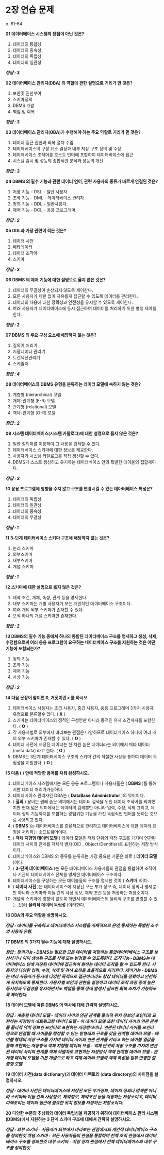 # 2장 연습 문제

p. 61-64

**01 데이터베이스 시스템의 장점이 아닌 것은?**

1. 데이터의 통합성
2. 데이터의 종속성
3. 데이터의 독립성
4. 데이터의 일관성

***정답 : 3***

**02 데이터베이스 관리자(DBA) 의 역할에 관한 설명으로 거리가 먼 것은?**

1. 보안및 권한부여
2. 스키마정의
3. DBMS 개발
4. 백업 및 회복

***정답 : 3***

**03 데이터베이스 관리자(OBA)가 수행해야 하는 주요 역할로 거리가 먼 것은?**

1. 데이터 집근 권한과 회복 절차 수립
2. 데이터베이스의 구성 요소 결정과 내부 저장 구조 정의 및 수정
3. 데이터베이스 조작어를 호스트 언어에 포함하여 데이터베이스에 접근
4. 시스템 감시 및 성능의 종합적인 분석과 성능의 개선

***정답 : 3***

**04 DBMS 의 필수 기능과 관런 데이터 언어, 관련 사용자의 종류가 바르게 연결된 것은?**

1. 저장 기능 - DSL - 일반 사용자
2. 조작 기능 - DML - 데이터베이스 관리자
3. 정의 기능 - DDL - 일반사용자
4. 제어 기능 - DCL - 옹용 프로그래머

***정답 : 2***

**05 DDL과 가장 관련이 적은 것은?**

1. 데이터 사전
2. 메타데이터
3. 데이터 조작어
4. 스키마

***정답 : 3***

**06 DBMS 의 제어 기능에 대한 설명으로 옳지 않은 것은?**

1. 데이터의 무결성이 손상되지 않도록 제어한다.
2. 모든 사용자가 제한 없이 자유롭게 접근할 수 있도록 데이터를 관리한다.
3. 데이터의 내용에 대한 정확성과 안전성을 유지할 수 있도록 제어한다.
4. 여러 사용자가 데이터베이스에 동시 접근하여 데이터를 처리하기 위한 병행 제어를 한다.

***정답 : 2***

**07 DBMS 의 주요 구성 요소에 해당하지 않는 것은?**

1. 질의어 처리기
2. 저장데이터 관리기
3. 트랜잭션관리기
4. 스케줄러

***정답 : 4***

**08 데이터베이스와 DBMS 유형을 분류하는 데이터 모델에 속하지 않는 것은?**

1. 계층형 (hierarchical) 모델
2. 개체-관계형 (E-R) 모델
3. 관계형 (relational) 모델
4. 객체-관계형 (O-R) 모델

***정답 : 2***

**09 시스템 데이터베이스(시스템 카탈로그)에 대한 설명으로 옳지 않은 것은?**

1. 일반 질의어를 이용하여 그 내용을 검색할 수 있다.
2. 데이터베이스 스키마에 대한 정보를 제공한다.
3. 사용자가 시스템 카탈로그를 직접 갱신할 수 있다.
4. DBMS가 스스로 생성하고 유지하는 데이터베이스 안의 특별한 테이불의 집합체이다.

***정답 : 3***

**10 응용 프로그램에 영향을 주지 않고 구조를 변경시컬 수 있는 데아터베이스 특성은?**

1. 데이터의 독립성
2. 데이터의 일관성
3. 데이터의 종속성
4. 데이터의 무결성

***정답 : 1***

**11 3-단계 데이터베이스 스키마 구조에 해당하지 않는 것은?**

1. 논리 스키마
2. 외부스키마
3. 내부스키마
4. 개념 스키마

***정답 : 1***

**12 스키마에 대한 설명으로 옳지 않은 것은?**

1. 제약 조건, 개체, 속성, 관계 등을 명세한다.
2. 내부 스키마는 개별 사용자가 보는 개인적인 데이터베이스 구조이다.
3. 여러 개의 외부 스키마가 존재할 수 있다.
4. 오직 하나의 개념 스키마만 존재한다.

***정답 : 2***

**13 DBMS의 필수 기능 중에셔 하나의 통합된 데이터베이스 구조를 명세하고 생성, 삭제, 수정함으로써 여러 응용 프로그램이 요구하는 네이터베이스 구조를 지원하는 것은 어떤 기능에 포함되는가?**

1. 정의 기능
2. 조작 기능
3. 제어 기능
4. 사상 기능

***정답 : 2***

**14 다음 문장이 참이면 0, 거짓이먼 x 를 하시오.**

1. 데이터베이스 사용자는 초급 사용자, 중급 사용자, 웅용 프로그래머 3가지 사용자 유형으로 분류할수 있다. ( **X** )
2. 스키마는 데이터베이스의 정적인 구성뿐만 아니라 동적인 유지 조건까지를 포함한다. ( **O** )
3. 각 사용자별로 외부에서 바라보는 관점은 다양하므로 데이터베이스 하나에 여러 개의 외부 스키마가 존재할 수 있다. ( **O** )
4. 데이터 사전에 저장된 데이터는 한 차원 높은 데이터라는 의미에서 메타 데이터 (meta data) 라고 한다. ( **O** )
5. DBMS는 3단계 데이터베이스 구조의 스키마 간의 적절한 사상을 통하여 데이터 독립성을 지원한다. ( **O** )

**15 다음 ( ) 안에 적당한 용어를 채워 완성하시오.**

1. 데이터베이스 시스템에서는 모든 웅용 프로그램이나 사용자들은 ( **DBMS** )를 통해서만 데이터 처리가가능하다.
2. 데이터베이스 관리자인 DBA는 ( **DataBase Administrator** )의 약어이다.
3. ( **질의** ) 용어는 원래 좁은 의미에서는 데이터 검색을 위한 데이터 조작어를 의미했지만 현재 넓은 의미에서는 데이터의 검색뿐만 아니라 입력, 수정, 삭제 그리고, 데이터 정의 기능까지를 포함하는 광범위한 기능을 가진 독립적인 언어를 뜻하는 것으로 사용되고 있다.
4. ( **DBMS** )는 데이터베이스를 효율적으로 관리하고 데이터베이스에 대한 데이터 요청을 처리하는 소프트웨어이다.
5. ( **객체 지향형 데이터 모델** ) 데이터 모델은 객체 단위의 저장 구조를 가지며 연관된 데이터 사이의 관계를 객체식 별자(OID ; Object IDentifier)로 표현하는 저장 방식이다.
6. 데이터베이스와 DBMS 의 종류를 분류하는 가장 중요한 기준은 바로 ( **데이터 모델** )이다.
7. ( **3-단계 데이터베이스** )는 모든 데아터베이스 사용자들의 관점을 통합하여 조직이나 기관의 데이터베이스 전체를 명세한 데이터베이스 구조아다.
8. 데이터베이스를 구성하는 모든 데이불들의 구조를 명세한 것이 ( **스키마** )이다.
9. ( **데이터 사전** )은 데이터베이스에 저장된 모든 부가 정보 즉, 데이터 정의나 명세뿐만 아니라 스키마와 이들 간의 사상 정보, 제약 조건 등을 저장하는 저장소이다.
10. 개념적 스키마에 영향이 없도록 하면서 데아터베아스의 물리적 구조를 변경할 수 있는 것을( **물리적 데이터 독립성** )이라한다.

**16 DBA의 주요 역할을 설명하시오.**

***정답 : 데이터를 구축하고 데이터베이스 시스템을 자체적으로 운영,통제하는 특별한 소수의 사용자 유형.***

**17 DBMS 의 3가지 필수 기능에 대해 설명하시오.**

***정답 :  정의기능 - DBMS는 필요한 모든 데이터를 저장하는 통합데이터베이스 구조를 생성하거나 이미 생성된 구조를 삭제 또는 변경할 수 있도록한다.
           조작기능 - DBMS는 데이터베이스 안에 저장된 데이터에 접근하여 원하는 데이터 조작을 할 수 있도록 한다. 사용자의 다양한 입력, 수정, 삭제 및 검색 요청을 효율적으로 처리한다.
           제어기능 - DBMS는 여러 사용자가 동시에 다양한 목적으로 접근하더라도 항상 데이터를 정확하고 안전하게 유지하도록 통제한다. 사용자별 보안과 권한을 설정하고 데이터 조작 과정 중에 높은 동시성과 무결성을 유지하면서도                         백업을 통해 장애 발생시 필요한 회복 조치가 가능하도록 제어한다.***

**18 데이터 모델에 따른 DBMS 의 역사에 대해 간략히 설명하시오.**

***정답 : 계층형 데이터 모델 - 데이터 사이의 연관 관계를 물리적 위치 정보인 포인터로 표현하는 저장방식
          네트워크형 데이터 모델 - 이 데이터 모델 또한 데이터 사이의 연관 관계를 물리적 위치 정보인 포인터로 표현하는 저장방식이다. 연관된 데이터 사이를 포인터 링크로 연결할 때 사이클을 형성할 수 있는 망형태의 구조를 갖음
          관계형 데이터 모델 - 테이블 형태의 저장 구조를 가지며 데이터 사이의 연관 관계를 키라고 하는 테이블 열값을 통해 표현하는 저장방식
          객체 지향형 데이터 모델 - 객체 단위의 저장 구조를 가지며 연관된 데이터 사이의 관계를 객체 식별자로 표현하는 저장방식
          객체 관계형 데이터 모델 - 관계형 데이터 모델을 기본 개념으로 하고 객체 데이터 모델의 객체 특성을 일부 반영한 절충형 모델***

**19 데이터 사전(data dictionary)과 데이터 디렉토리 (data directory)의 차이점을 설명하시오.**

***정답 : 데이터 사전은 데이터베이스에 저장된 모든 부가정보, 데이처 정의나 명세뿐 아니라 스키마와 이들 간의 사상정보, 제약정보, 제약조건 등을 저장하는 저장소이고,
          데이터 디렉토리는 데이터 접근에 필요한 위치 정보를 저장하는 저장소이다.***

**20 다양한 수준의 추상화와 테이터 독립성율 제공하기 위하여 대이터베이스 관리 시스템 (DBMS)에서 지원하는 3 단계 스키마 구조에 대해셔 간략히 설명하시오.**

***정답 : 외부 스키마 - 사용자가 외부에서 바라보는 관점에서의 개인적 데이터베이스 구조를 정의한것
          개념 스키마 - 모든 사용자들의 관점을 통합하여 전체 조직 관점에서 데이터베이스 구조를 정의한것
          내부 스키마 - 저장 장치 관점에서 전체 데이터베이스의 내부 구조를 정의한것***
